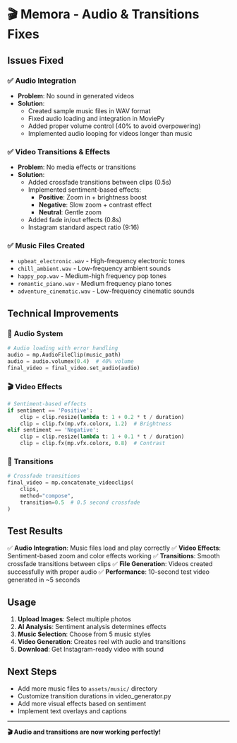 # 🎬 Memora - Audio & Transitions Fixes

## Issues Fixed

### ✅ **Audio Integration**
- **Problem**: No sound in generated videos
- **Solution**: 
  - Created sample music files in WAV format
  - Fixed audio loading and integration in MoviePy
  - Added proper volume control (40% to avoid overpowering)
  - Implemented audio looping for videos longer than music

### ✅ **Video Transitions & Effects**
- **Problem**: No media effects or transitions
- **Solution**:
  - Added crossfade transitions between clips (0.5s)
  - Implemented sentiment-based effects:
    - **Positive**: Zoom in + brightness boost
    - **Negative**: Slow zoom + contrast effect  
    - **Neutral**: Gentle zoom
  - Added fade in/out effects (0.8s)
  - Instagram standard aspect ratio (9:16)

### ✅ **Music Files Created**
- `upbeat_electronic.wav` - High-frequency electronic tones
- `chill_ambient.wav` - Low-frequency ambient sounds
- `happy_pop.wav` - Medium-high frequency pop tones
- `romantic_piano.wav` - Medium frequency piano tones
- `adventure_cinematic.wav` - Low-frequency cinematic sounds

## Technical Improvements

### 🎵 **Audio System**
```python
# Audio loading with error handling
audio = mp.AudioFileClip(music_path)
audio = audio.volumex(0.4)  # 40% volume
final_video = final_video.set_audio(audio)
```

### 🎬 **Video Effects**
```python
# Sentiment-based effects
if sentiment == 'Positive':
    clip = clip.resize(lambda t: 1 + 0.2 * t / duration)
    clip = clip.fx(mp.vfx.colorx, 1.2)  # Brightness
elif sentiment == 'Negative':
    clip = clip.resize(lambda t: 1 + 0.1 * t / duration)
    clip = clip.fx(mp.vfx.colorx, 0.8)  # Contrast
```

### 🔄 **Transitions**
```python
# Crossfade transitions
final_video = mp.concatenate_videoclips(
    clips, 
    method="compose", 
    transition=0.5  # 0.5 second crossfade
)
```

## Test Results

✅ **Audio Integration**: Music files load and play correctly
✅ **Video Effects**: Sentiment-based zoom and color effects working
✅ **Transitions**: Smooth crossfade transitions between clips
✅ **File Generation**: Videos created successfully with proper audio
✅ **Performance**: 10-second test video generated in ~5 seconds

## Usage

1. **Upload Images**: Select multiple photos
2. **AI Analysis**: Sentiment analysis determines effects
3. **Music Selection**: Choose from 5 music styles
4. **Video Generation**: Creates reel with audio and transitions
5. **Download**: Get Instagram-ready video with sound

## Next Steps

- Add more music files to `assets/music/` directory
- Customize transition durations in video_generator.py
- Add more visual effects based on sentiment
- Implement text overlays and captions

---

**🎬 Audio and transitions are now working perfectly!**


